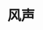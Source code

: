 ---
layout: work-detail
title: "风声"
sort_by_date: "2023-09-09"
work_details:
  title: "风声"
  location: "Spangenberg Performing Arts Theater"
  dates:
    - "2023-09-09"
  banner_image: "/assets/imgs/works/2023-fall-the-message/banner.png"
  poster_image: "/assets/imgs/works/2023-fall-the-message/poster.png"
  introduction: "1940年初，日本侵华战争进入白热化。这日，日军特高课课长樱井洋子截获密电，代号为老鬼的地下党在和平军淞沪司令部内潜伏已久。经过排查，目标锁定为四人：和平军淞沪司令部第二剿匪大队长吴志国、军事机要处处长金生火、译电科科长李宁玉和科员顾晓梦。夜色渐浓，吴、金、李、顾四人被带到位于孤山南麓的裘庄。等待他们的是严酷的审讯和彼此间的猜忌与背叛… 孤山风起云涌，裘庄危机四伏。9月9日，裘庄大门开启，邀你一窥四人命运。"
  production_team:
    - page_title: "演员"
      members:
        - name: "演员"
          person: "靠靠"
          role: "顾晓梦"
        - name: "演员"
          person: "豆豆"
          role: "樱井洋子"
        - name: "演员"
          person: "Tiger Jin"
          role: "吴志国"
        - name: "演员"
          person: "李周嘉"
          role: "李宁玉"
        - name: "演员"
          person: "高原"
          role: "白碧薇"
        - name: "演员"
          person: "Jefferey"
          role: "金生火"
        - name: "演员"
          person: "Jade"
          role: "顾母"
        - name: "演员"
          person: "管管"
          role: "樱井妹妹"
        - name: "演员"
          person: "李潇潇"
          role: "广播员"
        - name: "演员"
          person: "邵航"
          role: "古田次郎"
        - name: "演员"
          person: "董仕"
          role: "日军士兵"
        - name: "演员"
          person: "陈思源"
          role: "汪子明"
        - name: "演员"
          person: "孙研"
          role: "日本兵甲"
        - name: "演员"
          person: "棵未"
          role: "日本兵乙"
        - name: "演员"
          person: "李泽宇"
          role: "刘林宗"
    - page_title: "制作团队"
      members:
        - name: "制作人"
          person: "马慧琦"
        - name: "制作人"
          person: "谢瑨"
        - name: "制作人"
          person: "周康彦"
        - name: "导演"
          person: "肖苹苹"
        - name: "副导演"
          person: "棵未"
        - name: "副导演"
          person: "高原"
        - name: "编剧"
          person: "李周嘉"
        - name: "舞台监督"
          person: "朱本正"
        - name: "舞台监督助理"
          person: "高宇彤"
        - name: "舞台监督助理"
          person: "黄洁雯"
        - name: "表演指导"
          person: "李泽宇"
        - name: "舞台美术"
          person: "Kaylee"
        - name: "舞台美术"
          person: "阿荣"
        - name: "舞台美术"
          person: "何增鸿"
        - name: "舞台美术"
          person: "Ago"
    - page_title: "后台"
      members:
        - name: "道具"
          person: "李雅馨"
        - name: "道具"
          person: "张若鹏"
        - name: "道具"
          person: "董邑恒"
        - name: "道具"
          person: "李潇潇"
        - name: "灯光"
          person: "郭汀莹"
        - name: "灯光"
          person: "谌冲慧"
        - name: "灯光"
          person: "张特"
        - name: "音乐音效"
          person: "曹翔"
        - name: "音乐音效"
          person: "刘小叶"
        - name: "音乐音效"
          person: "钟宜吟"
        - name: "服装/化妆"
          person: "周思韵"
        - name: "服装/化妆"
          person: "徐慧"
        - name: "服装/化妆"
          person: "刘一格"
        - name: "服装/化妆"
          person: "小丸子"
        - name: "服装/化妆"
          person: "周容好"
        - name: "服装/化妆"
          person: "Becca Li"
        - name: "舞台工作人员"
          person: "张逸飞"
        - name: "舞台工作人员"
          person: "刘振邦"
        - name: "舞台工作人员"
          person: "周容好"
        - name: "舞台工作人员"
          person: "Kaylee"
        - name: "舞台工作人员"
          person: "阿荣"
        - name: "摄影摄像"
          person: "张若鹏"
        - name: "摄影摄像"
          person: "刘越洋"
        - name: "摄影摄像"
          person: "李扬"
        - name: "摄影摄像"
          person: "马慧琦"
        - name: "摄影摄像"
          person: "周康彦"
        - name: "设计"
          person: "李周嘉"
        - name: "设计"
          person: "棵未"
        - name: "设计"
          person: "张小"
        - name: "外联"
          person: "张茜"
        - name: "外联"
          person: "王舸"
        - name: "外联"
          person: "段天霖"
        - name: "外联"
          person: "Ago"
        - name: "外联"
          person: "周康彦"
  photos:
    - image: "/assets/imgs/works/2023-fall-the-message/1.jpg"
      caption: "演出"
    - image: "/assets/imgs/works/2023-fall-the-message/2.jpg"
      caption: "演出"
    - image: "/assets/imgs/works/2023-fall-the-message/3.jpg"
      caption: "演出"
    - image: "/assets/imgs/works/2023-fall-the-message/4.jpg"
      caption: "演出"
    - image: "/assets/imgs/works/2023-fall-the-message/5.jpg"
      caption: "演出"
    - image: "/assets/imgs/works/2023-fall-the-message/6.jpg"
      caption: "演出"
    - image: "/assets/imgs/works/2023-fall-the-message/7.jpg"
      caption: "演出"
    - image: "/assets/imgs/works/2023-fall-the-message/8.jpg"
      caption: "演出"
    - image: "/assets/imgs/works/2023-fall-the-message/9.jpg"
      caption: "演出"
---